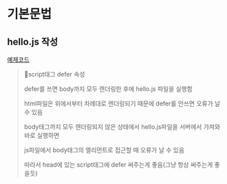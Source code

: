 # 기본문법

## hello.js 작성

[예제코드](https://github.com/jjy3385/jsBeginner/blob/main/section01/hello.html)

> 📌script태그 defer 속성
> 
> defer를 쓰면 body까지 모두 렌더링한 후에 hello.js 파일을 실행함
> 
> html파일은 위에서부터 차례대로 렌더링되기 때문에 defer를 안쓰면 오류가 날 수 있음
> 
> body태그까지 모두 렌더링되지 않은 상태에서 hello.js파일을 서버에서 가져와 바로 실행하면
> 
> js파일에서 body태그의 엘리먼트로 접근할 때 오류가 날 수 있음
> 
> 따라서 head에 있는 script태그에 defer 써주는게 좋음(그냥 항상 써주는게 좋을듯)

